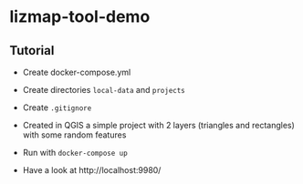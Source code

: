 # lizmap-tool-demo


## Tutorial

- Create docker-compose.yml

- Create directories `local-data` and `projects`

- Create `.gitignore`

- Created in QGIS a simple project with 2 layers (triangles and rectangles) with some random features

- Run with `docker-compose up`

- Have a look at http://localhost:9980/
